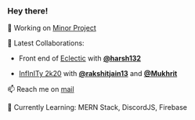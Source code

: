 ### Hey there!


🔭 Working on [Minor Project](https://github.com/jayeshbhole/Project-Flow)

👯 Latest Collaborations: 

   - Front end of [Eclectic](https://eclecticiiitp.in) with **[@harsh132](https://github.com/harsh132)**
 
   - [InfInITy 2k20](https://infinity.iiitp.ac.in) with **[@rakshitjain13](https://github.com/rakshitjain13)** and **[@Mukhrit](https://github.com/Mukhrit)**


📫 Reach me on [mail](mailto:jayeshbhole123@gmail.com)


🌱 Currently Learning: MERN Stack, DiscordJS, Firebase
<!--
**jayeshbhole/jayeshbhole** is a ✨ _special_ ✨ repository because its `README.md` (this file) appears on your GitHub profile.-->
